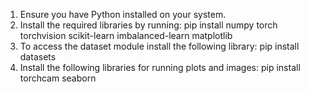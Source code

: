 1. Ensure you have Python installed on your system.
2. Install the required libraries by running:
pip install numpy torch torchvision scikit-learn imbalanced-learn matplotlib
3. To access the dataset module install the following library:
pip install datasets
4. Install the following libraries for running plots and images:
pip install torchcam seaborn
